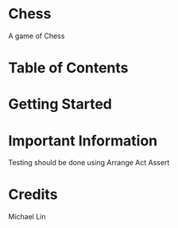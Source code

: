 # Chess
A game of Chess
# Table of Contents

# Getting Started
# Important Information
Testing should be done using Arrange Act Assert
# Credits
Michael Lin